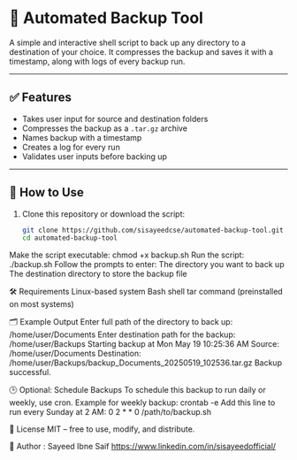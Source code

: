 # 💾 Automated Backup Tool

A simple and interactive shell script to back up any directory to a destination of your choice. It compresses the backup and saves it with a timestamp, along with logs of every backup run.

---

## ✅ Features

- Takes user input for source and destination folders
- Compresses the backup as a `.tar.gz` archive
- Names backup with a timestamp
- Creates a log for every run
- Validates user inputs before backing up

---

## 🚀 How to Use

1. Clone this repository or download the script:

   ```bash
   git clone https://github.com/sisayeedcse/automated-backup-tool.git
   cd automated-backup-tool
Make the script executable:
chmod +x backup.sh
Run the script:
./backup.sh
Follow the prompts to enter:
The directory you want to back up
The destination directory to store the backup file

🛠️ Requirements
Linux-based system
Bash shell
tar command (preinstalled on most systems)

🗂️ Example Output
Enter full path of the directory to back up: /home/user/Documents
Enter destination path for the backup: /home/user/Backups
Starting backup at Mon May 19 10:25:36 AM
Source: /home/user/Documents
Destination: /home/user/Backups/backup_Documents_20250519_102536.tar.gz
Backup successful.

🕒 Optional: Schedule Backups
To schedule this backup to run daily or weekly, use cron. Example for weekly backup:     crontab -e
Add this line to run every Sunday at 2 AM: 0 2 * * 0 /path/to/backup.sh

📄 License
MIT – free to use, modify, and distribute.

👤 Author : Sayeed Ibne Saif https://www.linkedin.com/in/sisayeedofficial/
